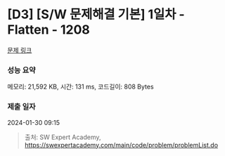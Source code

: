 # [D3] [S/W 문제해결 기본] 1일차 - Flatten - 1208 

[문제 링크](https://swexpertacademy.com/main/code/problem/problemDetail.do?contestProbId=AV139KOaABgCFAYh) 

### 성능 요약

메모리: 21,592 KB, 시간: 131 ms, 코드길이: 808 Bytes

### 제출 일자

2024-01-30 09:15



> 출처: SW Expert Academy, https://swexpertacademy.com/main/code/problem/problemList.do
